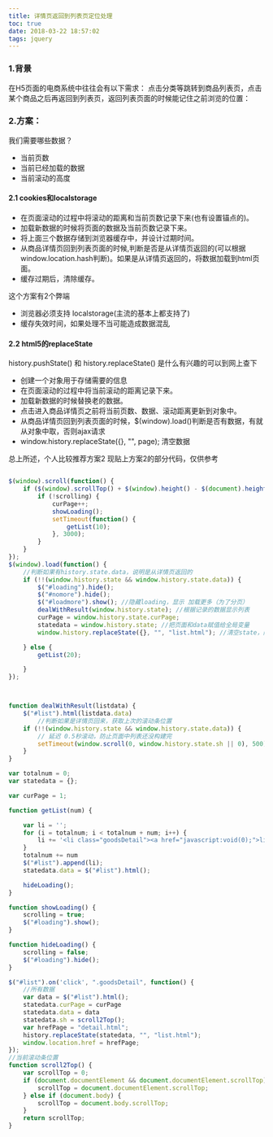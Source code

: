```yaml
---
title: 详情页返回到列表页定位处理
toc: true
date: 2018-03-22 18:57:02
tags: jquery
---
```

### 1.背景
在H5页面的电商系统中往往会有以下需求：
点击分类等跳转到商品列表页，点击某个商品之后再返回到列表页，返回列表页面的时候能记住之前浏览的位置：
### 2.方案：
<!-- more -->
我们需要哪些数据？

+ 当前页数
+ 当前已经加载的数据
+ 当前滚动的高度

#### 2.1 cookies和localstorage
+ 在页面滚动的过程中将滚动的距离和当前页数记录下来(也有设置锚点的)。
+ 加载新数据的时候将页面的数据及当前页数记录下来。
+ 将上面三个数据存储到浏览器缓存中，并设计过期时间。
+ 从商品详情页回到列表页面的时候,判断是否是从详情页返回的(可以根据 window.location.hash判断)。如果是从详情页返回的，将数据加载到html页面。
+ 缓存过期后，清除缓存。

这个方案有2个弊端
+ 浏览器必须支持 localstorage(主流的基本上都支持了)
+ 缓存失效时间，如果处理不当可能造成数据混乱

#### 2.2 html5的replaceState
history.pushState() 和 history.replaceState() 是什么有兴趣的可以到网上查下
+ 创建一个对象用于存储需要的信息
+ 在页面滚动的过程中将当前滚动的距离记录下来。
+ 加载新数据的时候替换老的数据。
+ 点击进入商品详情页之前将当前页数、数据、滚动距离更新到对象中。
+ 从商品详情页回到列表页面的时候，$(window).load()判断是否有数据，有就从对象中取，否则ajax请求
+ window.history.replaceState({}, "", page); 清空数据

总上所述，个人比较推荐方案2 
现贴上方案2的部分代码，仅供参考
```javascript

$(window).scroll(function() {
    if ($(window).scrollTop() + $(window).height() - $(document).height() >= -1) {
        if (!scrolling) {
            curPage++;
            showLoading();
            setTimeout(function() {
                getList(10);
            }, 3000);
        }
    }
});
$(window).load(function() {
    //判断如果有history.state.data，说明是从详情页返回的
    if (!!(window.history.state && window.history.state.data)) {
        $("#loading").hide();
        $("#nomore").hide();
        $("#loadmore").show(); //隐藏loading，显示 加载更多（为了分页）
        dealWithResult(window.history.state); //根据记录的数据显示列表
        curPage = window.history.state.curPage;
        statedata = window.history.state; //把页面和data赋值给全局变量
        window.history.replaceState({}, "", "list.html"); //清空state，防止列表页点返回的时候会回到上一个state

    } else {
        getList(20); 

    }
});



function dealWithResult(listdata) {
    $("#list").html(listdata.data)
        //判断如果是详情页回来，获取上次的滚动条位置
    if (!!(window.history.state && window.history.state.data)) {
        // 延迟 0.5秒滚动，防止页面中列表还没构建完
        setTimeout(window.scroll(0, window.history.state.sh || 0), 500);
    }
}

var totalnum = 0;
var statedata = {};

var curPage = 1;

function getList(num) {

    var li = '';
    for (i = totalnum; i < totalnum + num; i++) {
        li += '<li class="goodsDetail"><a href="javascript:void(0);">list' + (i + 1) + '</a></li>';
    }
    totalnum += num
    $("#list").append(li);
    statedata.data = $("#list").html();

    hideLoading();
}

function showLoading() {
    scrolling = true;
    $("#loading").show();
}

function hideLoading() {
    scrolling = false;
    $("#loading").hide();
}

$("#list").on('click', ".goodsDetail", function() {
    //所有数据
    var data = $("#list").html();
    statedata.curPage = curPage
    statedata.data = data
    statedata.sh = scroll2Top();
    var hrefPage = "detail.html";
    history.replaceState(statedata, "", "list.html");
    window.location.href = hrefPage;
});
//当前滚动条位置
function scroll2Top() {
    var scrollTop = 0;
    if (document.documentElement && document.documentElement.scrollTop) {
        scrollTop = document.documentElement.scrollTop;
    } else if (document.body) {
        scrollTop = document.body.scrollTop;
    }
    return scrollTop;
}

``` 